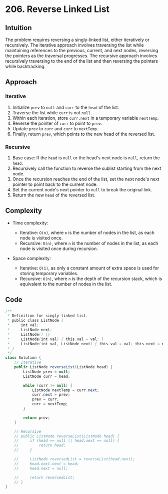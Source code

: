 # 206. Reverse Linked List

## Intuition

The problem requires reversing a singly-linked list, either iteratively or recursively. The iterative approach involves traversing the list while maintaining references to the previous, current, and next nodes, reversing the pointers as the traversal progresses. The recursive approach involves recursively traversing to the end of the list and then reversing the pointers while backtracking.

## Approach

### Iterative

1. Initialize `prev` to `null` and `curr` to the `head` of the list.
2. Traverse the list while `curr` is not `null`.
3. Within each iteration, store `curr.next` in a temporary variable `nextTemp`.
4. Reverse the pointer of `curr` to point to `prev`.
5. Update `prev` to `curr` and `curr` to `nextTemp`.
6. Finally, return `prev`, which points to the new head of the reversed list.

### Recursive

1. Base case: If the `head` is `null` or the head's next node is `null`, return the `head`.
2. Recursively call the function to reverse the sublist starting from the next node.
3. Once the recursion reaches the end of the list, set the next node's next pointer to point back to the current node.
4. Set the current node's next pointer to `null` to break the original link.
5. Return the new `head` of the reversed list.

## Complexity

- Time complexity:

  - Iterative: `O(n)`, where `n` is the number of nodes in the list, as each node is visited once.
  - Recursive: `O(n)`, where `n` is the number of nodes in the list, as each node is visited once during recursion.

- Space complexity:
  - Iterative: `O(1)`, as only a constant amount of extra space is used for storing temporary variables.
  - Recursive: `O(n)`, where `n` is the depth of the recursion stack, which is equivalent to the number of nodes in the list.

## Code

```java
/**
 * Definition for singly-linked list.
 * public class ListNode {
 *     int val;
 *     ListNode next;
 *     ListNode() {}
 *     ListNode(int val) { this.val = val; }
 *     ListNode(int val, ListNode next) { this.val = val; this.next = next; }
 * }
 */
class Solution {
    // Iterative
    public ListNode reverseList(ListNode head) {
        ListNode prev = null;
        ListNode curr = head;

        while (curr != null) {
            ListNode nextTemp = curr.next;
            curr.next = prev;
            prev = curr;
            curr = nextTemp;
        }

        return prev;
    }

    // Recursive
    // public ListNode reverseList(ListNode head) {
    //     if (head == null || head.next == null) {
    //         return head;
    //     }

    //     ListNode reversedList = reverseList(head.next);
    //     head.next.next = head;
    //     head.next = null;

    //     return reversedList;
    // }
}
```
